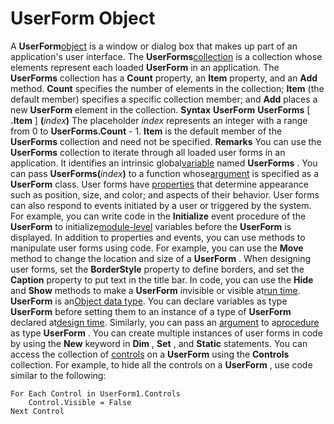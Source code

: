 
# UserForm Object



A  **UserForm**[object](b8bdf64f-5920-1ae9-16d0-b26d09524a30.md) is a window or dialog box that makes up part of an application's user interface.
The  **UserForms**[collection](b8bdf64f-5920-1ae9-16d0-b26d09524a30.md) is a collection whose elements represent each loaded **UserForm** in an application. The **UserForms** collection has a **Count** property, an **Item** property, and an **Add** method. **Count** specifies the number of elements in the collection; **Item** (the default member) specifies a specific collection member; and **Add** places a new **UserForm** element in the collection.
 **Syntax**
 **UserForm**
 **UserForms** [ **.Item** ] **(**_index_**)**
The placeholder  _index_ represents an integer with a range from 0 to **UserForms.Count** - 1. **Item** is the default member of the **UserForms** collection and need not be specified.
 **Remarks**
You can use the  **UserForms** collection to iterate through all loaded user forms in an application. It identifies an intrinsic global[variable](b8bdf64f-5920-1ae9-16d0-b26d09524a30.md) named **UserForms** . You can pass **UserForms(**_index_**)** to a function whose[argument](b8bdf64f-5920-1ae9-16d0-b26d09524a30.md) is specified as a **UserForm** class.
User forms have [properties](b8bdf64f-5920-1ae9-16d0-b26d09524a30.md) that determine appearance such as position, size, and color; and aspects of their behavior.
User forms can also respond to events initiated by a user or triggered by the system. For example, you can write code in the  **Initialize** event procedure of the **UserForm** to initialize[module-level](b8bdf64f-5920-1ae9-16d0-b26d09524a30.md) variables before the **UserForm** is displayed.
In addition to properties and events, you can use methods to manipulate user forms using code. For example, you can use the  **Move** method to change the location and size of a **UserForm** .
When designing user forms, set the  **BorderStyle** property to define borders, and set the **Caption** property to put text in the title bar. In code, you can use the **Hide** and **Show** methods to make a **UserForm** invisible or visible at[run time](b8bdf64f-5920-1ae9-16d0-b26d09524a30.md).
 **UserForm** is an[Object data type](b8bdf64f-5920-1ae9-16d0-b26d09524a30.md). You can declare variables as type  **UserForm** before setting them to an instance of a type of **UserForm** declared at[design time](b8bdf64f-5920-1ae9-16d0-b26d09524a30.md). Similarly, you can pass an [argument](b8bdf64f-5920-1ae9-16d0-b26d09524a30.md) to a[procedure](b8bdf64f-5920-1ae9-16d0-b26d09524a30.md) as type **UserForm** . You can create multiple instances of user forms in code by using the **New** keyword in **Dim** , **Set** , and **Static** statements.
You can access the collection of [controls](b8bdf64f-5920-1ae9-16d0-b26d09524a30.md) on a **UserForm** using the **Controls** collection. For example, to hide all the controls on a **UserForm** , use code similar to the following:



```
For Each Control in UserForm1.Controls
    Control.Visible = False
Next Control

```

